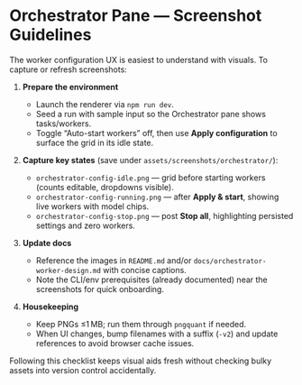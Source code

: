 # Orchestrator Pane — Screenshot Guidelines

The worker configuration UX is easiest to understand with visuals. To capture or refresh screenshots:

1. **Prepare the environment**
   - Launch the renderer via `npm run dev`.
   - Seed a run with sample input so the Orchestrator pane shows tasks/workers.
   - Toggle “Auto-start workers” off, then use **Apply configuration** to surface the grid in its idle state.

2. **Capture key states** (save under `assets/screenshots/orchestrator/`):
   - `orchestrator-config-idle.png` — grid before starting workers (counts editable, dropdowns visible).
   - `orchestrator-config-running.png` — after **Apply & start**, showing live workers with model chips.
   - `orchestrator-config-stop.png` — post **Stop all**, highlighting persisted settings and zero workers.

3. **Update docs**
   - Reference the images in `README.md` and/or `docs/orchestrator-worker-design.md` with concise captions.
   - Note the CLI/env prerequisites (already documented) near the screenshots for quick onboarding.

4. **Housekeeping**
   - Keep PNGs ≤1 MB; run them through `pngquant` if needed.
   - When UI changes, bump filenames with a suffix (`-v2`) and update references to avoid browser cache issues.

Following this checklist keeps visual aids fresh without checking bulky assets into version control accidentally.
